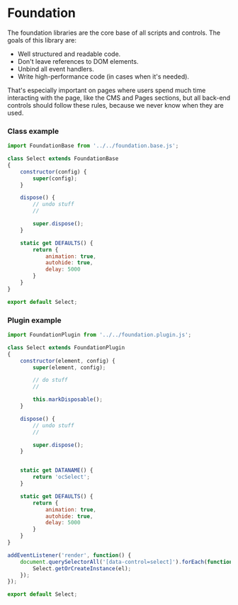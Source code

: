 # Foundation

The foundation libraries are the core base of all scripts and controls. The goals of this library are:

- Well structured and readable code.
- Don't leave references to DOM elements.
- Unbind all event handlers.
- Write high-performance code (in cases when it's needed).

That's especially important on pages where users spend much time interacting with the page, like the CMS and Pages sections, but all back-end controls should follow these rules, because we never know when they are used.

### Class example

```js
import FoundationBase from '../../foundation.base.js';

class Select extends FoundationBase
{
    constructor(config) {
        super(config);
    }

    dispose() {
        // undo stuff
        //

        super.dispose();
    }

    static get DEFAULTS() {
        return {
            animation: true,
            autohide: true,
            delay: 5000
        }
    }
}

export default Select;

```

### Plugin example

```js
import FoundationPlugin from '../../foundation.plugin.js';

class Select extends FoundationPlugin
{
    constructor(element, config) {
        super(element, config);

        // do stuff
        //

        this.markDisposable();
    }

    dispose() {
        // undo stuff
        //

        super.dispose();
    }


    static get DATANAME() {
        return 'ocSelect';
    }

    static get DEFAULTS() {
        return {
            animation: true,
            autohide: true,
            delay: 5000
        }
    }
}

addEventListener('render', function() {
    document.querySelectorAll('[data-control=select]').forEach(function(el) {
        Select.getOrCreateInstance(el);
    });
});

export default Select;

```

